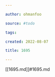 ```yaml
---

author: ohmanfoo

source: #todo

tags: 

created: 2022-08-07

title: 1695

---
```

[[1695.md]]#1695.md